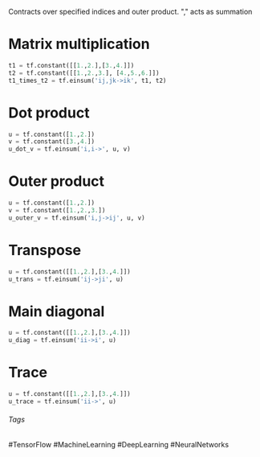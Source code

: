 Contracts over specified indices and outer product.
"," acts as summation
# Matrix multiplication
```python
t1 = tf.constant([[1.,2.],[3.,4.]])
t2 = tf.constant([[1.,2.,3.], [4.,5.,6.]])
t1_times_t2 = tf.einsum('ij,jk->ik', t1, t2)
```
# Dot product
```python
u = tf.constant([1.,2.])
v = tf.constant([3.,4.])
u_dot_v = tf.einsum('i,i->', u, v)
```
# Outer product
```python
u = tf.constant([1.,2.])
v = tf.constant([1.,2.,3.])
u_outer_v = tf.einsum('i,j->ij', u, v)
```
# Transpose
```python
u = tf.constant([[1.,2.],[3.,4.]])
u_trans = tf.einsum('ij->ji', u)
```
# Main diagonal
```python
u = tf.constant([[1.,2.],[3.,4.]])
u_diag = tf.einsum('ii->i', u)
```
# Trace
```python
u = tf.constant([[1.,2.],[3.,4.]])
u_trace = tf.einsum('ii->', u)
```

###### Tags
#TensorFlow #MachineLearning #DeepLearning #NeuralNetworks 